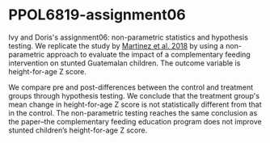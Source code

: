 # PPOL6819-assignment06
Ivy and Doris's assignment06: non-parametric statistics and hypothesis testing. We replicate the study by [Martinez et al. 2018](https://doi.org/10.1136/bmjpo-2017-000213) by using a non-parametric approach to evaluate the impact of a complementary feeding intervention on stunted Guatemalan children. The outcome variable is height-for-age Z score.

We compare pre and post-differences between the control and treatment groups through hypothesis testing. We conclude that the treatment group's mean change in height-for-age Z score is not statistically different from that in the control. The non-parametric testing reaches the same conclusion as the paper–the complementary feeding education program does not improve stunted children’s height-for-age Z score.
